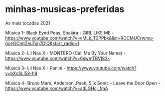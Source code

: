 # minhas-musicas-preferidas
As mais tocadas 2021


Música 1- Black Eyed Peas, Shakira - GIRL LIKE ME - https://www.youtube.com/watch?v=vMLk_T0PPbk&list=RDCMUCrwmu-gceGOmtZeuTsn7DlQ&start_radio=1


Música 2- Lil Nas X - MONTERO (Call Me By Your Name) - https://www.youtube.com/watch?v=6swmTBVI83k


Música 3- Lil Nas X - Panini - https://www.youtube.com/watch?v=bXcSLI58-h8


Música 4- Bruno Mars, Anderson .Paak, Silk Sonic - Leave the Door Open - https://www.youtube.com/watch?v=adLGHcj_fmA